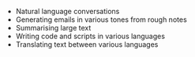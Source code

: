 - Natural language conversations 
- Generating emails in various tones from rough notes
- Summarising large text 
- Writing code and scripts in various languages 
- Translating text between various languages